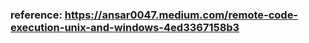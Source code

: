 



### reference: https://ansar0047.medium.com/remote-code-execution-unix-and-windows-4ed3367158b3


